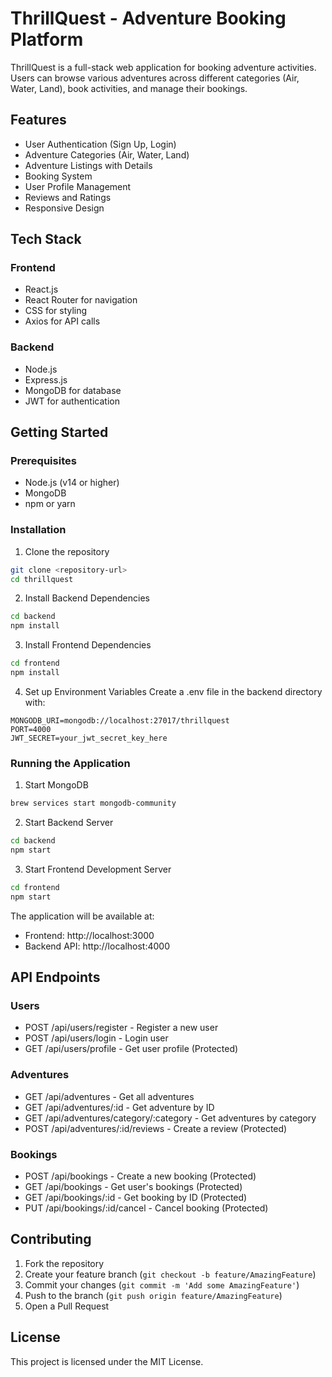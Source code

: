 # ThrillQuest - Adventure Booking Platform

ThrillQuest is a full-stack web application for booking adventure activities. Users can browse various adventures across different categories (Air, Water, Land), book activities, and manage their bookings.

## Features

- User Authentication (Sign Up, Login)
- Adventure Categories (Air, Water, Land)
- Adventure Listings with Details
- Booking System
- User Profile Management
- Reviews and Ratings
- Responsive Design

## Tech Stack

### Frontend
- React.js
- React Router for navigation
- CSS for styling
- Axios for API calls

### Backend
- Node.js
- Express.js
- MongoDB for database
- JWT for authentication

## Getting Started

### Prerequisites
- Node.js (v14 or higher)
- MongoDB
- npm or yarn

### Installation

1. Clone the repository
```bash
git clone <repository-url>
cd thrillquest
```

2. Install Backend Dependencies
```bash
cd backend
npm install
```

3. Install Frontend Dependencies
```bash
cd frontend
npm install
```

4. Set up Environment Variables
Create a .env file in the backend directory with:
```
MONGODB_URI=mongodb://localhost:27017/thrillquest
PORT=4000
JWT_SECRET=your_jwt_secret_key_here
```

### Running the Application

1. Start MongoDB
```bash
brew services start mongodb-community
```

2. Start Backend Server
```bash
cd backend
npm start
```

3. Start Frontend Development Server
```bash
cd frontend
npm start
```

The application will be available at:
- Frontend: http://localhost:3000
- Backend API: http://localhost:4000

## API Endpoints

### Users
- POST /api/users/register - Register a new user
- POST /api/users/login - Login user
- GET /api/users/profile - Get user profile (Protected)

### Adventures
- GET /api/adventures - Get all adventures
- GET /api/adventures/:id - Get adventure by ID
- GET /api/adventures/category/:category - Get adventures by category
- POST /api/adventures/:id/reviews - Create a review (Protected)

### Bookings
- POST /api/bookings - Create a new booking (Protected)
- GET /api/bookings - Get user's bookings (Protected)
- GET /api/bookings/:id - Get booking by ID (Protected)
- PUT /api/bookings/:id/cancel - Cancel booking (Protected)

## Contributing

1. Fork the repository
2. Create your feature branch (`git checkout -b feature/AmazingFeature`)
3. Commit your changes (`git commit -m 'Add some AmazingFeature'`)
4. Push to the branch (`git push origin feature/AmazingFeature`)
5. Open a Pull Request

## License

This project is licensed under the MIT License. 